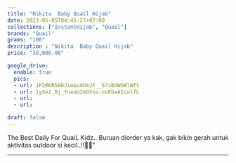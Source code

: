 ```yaml
---
title: "Nikita  Baby Quail Hijab"
date: 2023-05-05T04:45:27+07:00
collections: ["InstantHijab", "Quail"]
brands: "Quail"
grams: "100"
description : "Nikita  Baby Quail Hijab"
price: "38,000.00"

google_drive:
  enable: true
  pics:
  - url: 1P2RKNS86JiwpuAhmJF__67sB4WOWlWft
  - url: 1ySe2_Bj_YueaU2mGVxo-ovEbxAIcolfL
  - url: 
  - url: 

draft: false
---
```


The Best Daily For QuaiL Kidz.. Buruan diorder ya kak, gak bikin gerah untuk aktivitas outdoor si kecil..!!💞💖"

---------      
  
